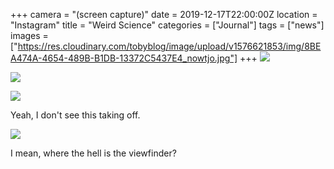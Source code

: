 +++
camera = "(screen capture)"
date = 2019-12-17T22:00:00Z
location = "Instagram"
title = "Weird Science"
categories = ["Journal"]
tags = ["news"]
images = ["https://res.cloudinary.com/tobyblog/image/upload/v1576621853/img/8BEA474A-4654-489B-B1DB-13372C5437E4_nowtjo.jpg"]
+++
![](https://res.cloudinary.com/tobyblog/image/upload/v1576621818/img/015B9C56-7A29-4D3C-86D1-F5FA1EB41DFD_j1r9ib.jpg)
<!--more-->

![](https://res.cloudinary.com/tobyblog/image/upload/v1576621832/img/FD50EFC4-435B-4652-8F38-E238214DBF3F_tfh8my.png)

![](https://res.cloudinary.com/tobyblog/image/upload/v1576621853/img/8BEA474A-4654-489B-B1DB-13372C5437E4_nowtjo.jpg)

Yeah, I don't see this taking off.

![](https://res.cloudinary.com/tobyblog/image/upload/v1576621870/img/4C627A5E-D44C-4A75-A510-2A88FD30C675_e6xl0r.jpg)

I mean, where the hell is the viewfinder?
